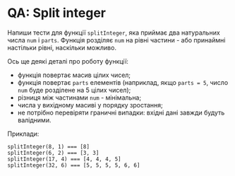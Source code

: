 # QA: Split integer
Напиши тести для функції `splitInteger`, яка приймає два натуральних числа `num` і `parts`.
Функція розділяє `num` на рівні частини - або принаймні настільки рівні,
наскільки можливо.

Ось ще деякі деталі про роботу функції:
- функція повертає масив цілих чисел;
- функція повертає `parts` елементів (наприклад, якщо `parts = 5`, число `num` буде
розділене на 5 цілих чисел);
- різниця між частинами `num` - мінімальна;
- числа у вихідному масиві у порядку зростання;
- не потрібно перевіряти граничні випадки: вхідні дані завжди будуть валідними.

Приклади:
```
splitInteger(8, 1) === [8]
splitInteger(6, 2) === [3, 3]
splitInteger(17, 4) === [4, 4, 4, 5]
splitInteger(32, 6) === [5, 5, 5, 5, 6, 6]
```
